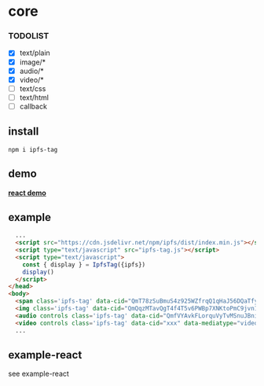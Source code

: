 # core

### TODOLIST
- [x] text/plain
- [x] image/*
- [x] audio/*
- [x] video/*
- [ ] text/css
- [ ] text/html
- [ ] callback

## install
`npm i ipfs-tag`

## demo
[**react demo**](https://nc163.github.io/ipfs-tag/react/)

## example
```html
  ...
  <script src="https://cdn.jsdelivr.net/npm/ipfs/dist/index.min.js"></script>
  <script type="text/javascript" src="ipfs-tag.js"></script>
  <script type="text/javascript">
    const { display } = IpfsTag({ipfs})
    display()
  </script>
</head>
<body>
  <span class='ipfs-tag' data-cid="QmT78zSuBmuS4z925WZfrqQ1qHaJ56DQaTfyMUF7F8ff5o" data-mediatype="text/plain" ></span>
  <img class='ipfs-tag' data-cid="QmQqzMTavQgT4f4T5v6PWBp7XNKtoPmC9jvn12WPT3gkSE" data-mediatype="image/png" />
  <audio controls class='ipfs-tag' data-cid="QmfVYAvkFLorquVyTvMSnuJBniwzDArChjHoFexYPTodk2" data-mediatype="audio/mp3"></audio>
  <video controls class='ipfs-tag' data-cid="xxx" data-mediatype="video/mpeg"></video>
  ...
```

## example-react
see example-react
